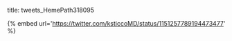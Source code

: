 title: tweets_HemePath318095

{% embed url='https://twitter.com/ksticcoMD/status/1151257789194473477' %}
